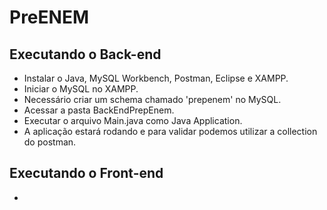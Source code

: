 # PreENEM

## Executando o Back-end

- Instalar o Java, MySQL Workbench, Postman, Eclipse e XAMPP.
- Iniciar o MySQL no XAMPP.
- Necessário criar um schema chamado 'prepenem' no MySQL.
- Acessar a pasta BackEndPrepEnem.
- Executar o arquivo Main.java como Java Application.
- A aplicação estará rodando e para validar podemos utilizar a collection do postman.

## Executando o Front-end
- 
